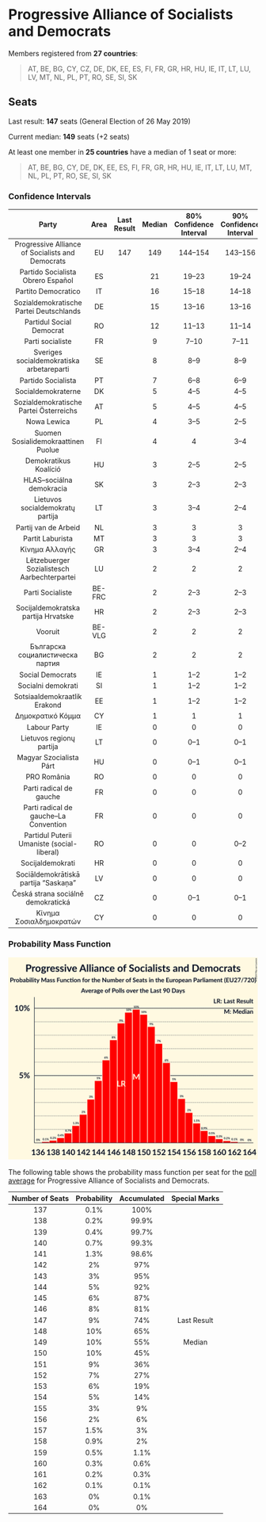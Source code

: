 # Progressive Alliance of Socialists and Democrats

Members registered from **27 countries**:

> AT, BE, BG, CY, CZ, DE, DK, EE, ES, FI, FR, GR, HR, HU, IE, IT, LT, LU, LV, MT, NL, PL, PT, RO, SE, SI, SK

## Seats

Last result: **147** seats (General Election of 26 May 2019)

Current median: **149** seats (+2 seats)

At least one member in **25 countries** have a median of 1 seat or more:

> AT, BE, BG, CY, DE, DK, EE, ES, FI, FR, GR, HR, HU, IE, IT, LT, LU, MT, NL, PL, PT, RO, SE, SI, SK

### Confidence Intervals

| Party | Area | Last Result | Median | 80% Confidence Interval | 90% Confidence Interval | 95% Confidence Interval | 99% Confidence Interval |
|:-----:|:----:|:-----------:|:------:|:-----------------------:|:-----------------------:|:-----------------------:|:-----------------------:|
| Progressive Alliance of Socialists and Democrats | EU | 147 | 149 | 144–154 | 143–156 | 141–157 | 139–160 |
| Partido Socialista Obrero Español | ES | | 21 | 19–23 | 19–24 | 19–25 | 18–26 |
| Partito Democratico | IT | | 16 | 15–18 | 14–18 | 14–19 | 13–19 |
| Sozialdemokratische Partei Deutschlands | DE | | 15 | 13–16 | 13–16 | 12–16 | 12–17 |
| Partidul Social Democrat | RO | | 12 | 11–13 | 11–14 | 11–14 | 10–15 |
| Parti socialiste | FR | | 9 | 7–10 | 7–11 | 6–11 | 6–12 |
| Sveriges socialdemokratiska arbetareparti | SE | | 8 | 8–9 | 8–9 | 8–9 | 7–10 |
| Partido Socialista | PT | | 7 | 6–8 | 6–9 | 6–9 | 5–9 |
| Socialdemokraterne | DK | | 5 | 4–5 | 4–5 | 4–5 | 4–5 |
| Sozialdemokratische Partei Österreichs | AT | | 5 | 4–5 | 4–5 | 4–5 | 4–6 |
| Nowa Lewica | PL | | 4 | 3–5 | 2–5 | 2–5 | 2–5 |
| Suomen Sosialidemokraattinen Puolue | FI | | 4 | 4 | 3–4 | 3–4 | 3–4 |
| Demokratikus Koalíció | HU | | 3 | 2–5 | 2–5 | 2–5 | 2–5 |
| HLAS–sociálna demokracia | SK | | 3 | 2–3 | 2–3 | 2–3 | 2–3 |
| Lietuvos socialdemokratų partija | LT | | 3 | 3–4 | 2–4 | 2–5 | 2–5 |
| Partij van de Arbeid | NL | | 3 | 3 | 3 | 3 | 2–3 |
| Partit Laburista | MT | | 3 | 3 | 3 | 3 | 3–4 |
| Κίνημα Αλλαγής | GR | | 3 | 3–4 | 2–4 | 2–4 | 2–4 |
| Lëtzebuerger Sozialistesch Aarbechterpartei | LU | | 2 | 2 | 2 | 2 | 2 |
| Parti Socialiste | BE-FRC | | 2 | 2–3 | 2–3 | 2–3 | 2–3 |
| Socijaldemokratska partija Hrvatske | HR | | 2 | 2–3 | 2–3 | 2–3 | 1–3 |
| Vooruit | BE-VLG | | 2 | 2 | 2 | 1–2 | 1–2 |
| Българска социалистическа партия | BG | | 2 | 2 | 2 | 2–3 | 1–3 |
| Social Democrats | IE | | 1 | 1–2 | 1–2 | 1–2 | 1–2 |
| Socialni demokrati | SI | | 1 | 1–2 | 1–2 | 1–2 | 1–2 |
| Sotsiaaldemokraatlik Erakond | EE | | 1 | 1–2 | 1–2 | 1–2 | 1–2 |
| Δημοκρατικό Κόμμα | CY | | 1 | 1 | 1 | 1 | 1 |
| Labour Party | IE | | 0 | 0 | 0 | 0 | 0 |
| Lietuvos regionų partija | LT | | 0 | 0–1 | 0–1 | 0–1 | 0–1 |
| Magyar Szocialista Párt | HU | | 0 | 0–1 | 0–1 | 0–1 | 0–1 |
| PRO România | RO | | 0 | 0 | 0 | 0 | 0 |
| Parti radical de gauche | FR | | 0 | 0 | 0 | 0 | 0 |
| Parti radical de gauche–La Convention | FR | | 0 | 0 | 0 | 0 | 0 |
| Partidul Puterii Umaniste (social-liberal) | RO | | 0 | 0 | 0–2 | 0–2 | 0–2 |
| Socijaldemokrati | HR | | 0 | 0 | 0 | 0 | 0 |
| Sociāldemokrātiskā partija “Saskaņa” | LV | | 0 | 0 | 0 | 0 | 0 |
| Česká strana sociálně demokratická | CZ | | 0 | 0–1 | 0–1 | 0–1 | 0–1 |
| Κίνημα Σοσιαλδημοκρατών | CY | | 0 | 0 | 0 | 0 | 0 |

### Probability Mass Function

![Graph with seats probability mass function not yet produced](average-2024-02-15-seats-pmf-progressiveallianceofsocialistsanddemocrats.png "Seats Probability Mass Function")

The following table shows the probability mass function per seat for the [poll average](average-2024-02-15.html) for Progressive Alliance of Socialists and Democrats.

| Number of Seats | Probability | Accumulated | Special Marks |
|:---------------:|:-----------:|:-----------:|:-------------:|
| 137 | 0.1% | 100% |  |
| 138 | 0.2% | 99.9% |  |
| 139 | 0.4% | 99.7% |  |
| 140 | 0.7% | 99.3% |  |
| 141 | 1.3% | 98.6% |  |
| 142 | 2% | 97% |  |
| 143 | 3% | 95% |  |
| 144 | 5% | 92% |  |
| 145 | 6% | 87% |  |
| 146 | 8% | 81% |  |
| 147 | 9% | 74% | Last Result |
| 148 | 10% | 65% |  |
| 149 | 10% | 55% | Median |
| 150 | 10% | 45% |  |
| 151 | 9% | 36% |  |
| 152 | 7% | 27% |  |
| 153 | 6% | 19% |  |
| 154 | 5% | 14% |  |
| 155 | 3% | 9% |  |
| 156 | 2% | 6% |  |
| 157 | 1.5% | 3% |  |
| 158 | 0.9% | 2% |  |
| 159 | 0.5% | 1.1% |  |
| 160 | 0.3% | 0.6% |  |
| 161 | 0.2% | 0.3% |  |
| 162 | 0.1% | 0.1% |  |
| 163 | 0% | 0.1% |  |
| 164 | 0% | 0% |  |


